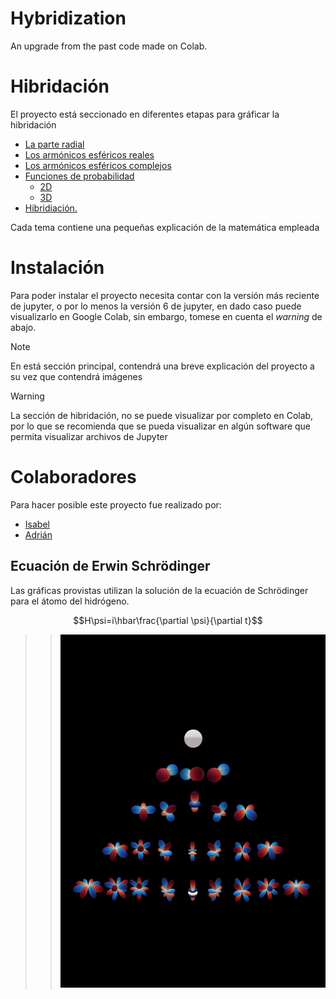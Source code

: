 # Hybridization
An upgrade from the past code made on Colab.  
# Hibridación
El proyecto está seccionado en diferentes etapas para gráficar la hibridación
 * [La parte radial](https://github.com/JoseAdrianRodriguezGonzalez/Hibridacion/tree/2bf4264a83fbd573a454ea5dacbccdfb4fb00c84/radial)
 * [Los armónicos esféricos reales](https://github.com/JoseAdrianRodriguezGonzalez/Hibridacion/tree/2bf4264a83fbd573a454ea5dacbccdfb4fb00c84/Real)
 * [Los armónicos esféricos complejos](https://github.com/JoseAdrianRodriguezGonzalez/Hibridacion/tree/2bf4264a83fbd573a454ea5dacbccdfb4fb00c84/spherical_complex)
 * [Funciones de probabilidad](https://github.com/JoseAdrianRodriguezGonzalez/Hibridacion/tree/2bf4264a83fbd573a454ea5dacbccdfb4fb00c84/wavefunction_Probability)
   - [2D](https://github.com/JoseAdrianRodriguezGonzalez/Hibridacion/tree/2bf4264a83fbd573a454ea5dacbccdfb4fb00c84/wavefunction_Probability/2D)
   - [3D](https://github.com/JoseAdrianRodriguezGonzalez/Hibridacion/tree/2bf4264a83fbd573a454ea5dacbccdfb4fb00c84/wavefunction_Probability/3D)
 * [Hibridiación.](https://github.com/JoseAdrianRodriguezGonzalez/Hibridacion/tree/2bf4264a83fbd573a454ea5dacbccdfb4fb00c84/hibridacion)

Cada tema contiene una pequeñas explicación de la matemática empleada
# Instalación
Para poder instalar el proyecto necesita contar con la versión más reciente de jupyter, o por lo menos la versión 6 de jupyter, en dado caso puede visualizarlo en Google Colab, sin embargo, tomese en cuenta el *warning* de abajo.

>[!NOTE]
>En está sección principal, contendrá una breve explicación del proyecto a su vez que contendrá imágenes

>[!WARNING]
>La sección de hibridación, no se puede visualizar por completo en Colab, por lo que se recomienda que se pueda visualizar en algún software que permita visualizar archivos de Jupyter

# Colaboradores

Para hacer posible este proyecto fue realizado por:

* [Isabel](https://github.com/Isa-Rocha31415)
* [Adrián](https://github.com/JoseAdrianRodriguezGonzalez)

 ## Ecuación de Erwin Schrödinger
 Las gráficas provistas utilizan la solución de la ecuación de Schrödinger para el átomo del hidrógeno.

 $$H\psi=i\hbar\frac{\partial \psi}{\partial t}$$

>>   ![Armónicos esféricos](https://github.com/JoseAdrianRodriguezGonzalez/Hibridacion/blob/main/assets/A4.png)
  
